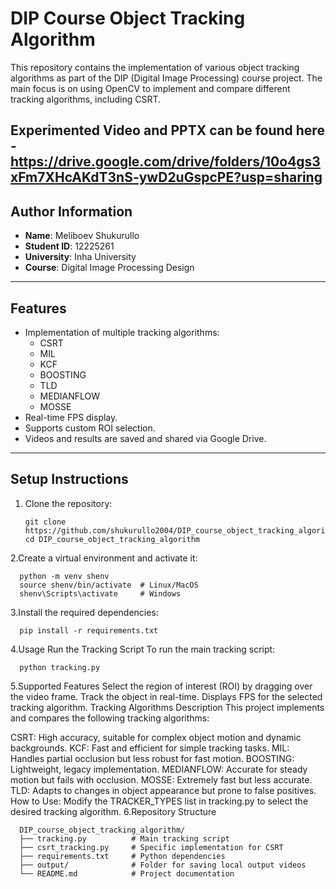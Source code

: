 # DIP Course Object Tracking Algorithm

This repository contains the implementation of various object tracking algorithms as part of the DIP (Digital Image Processing) course project. The main focus is on using OpenCV to implement and compare different tracking algorithms, including CSRT.

Experimented Video and PPTX can be found here - https://drive.google.com/drive/folders/10o4gs3xFm7XHcAKdT3nS-ywD2uGspcPE?usp=sharing
---

## Author Information

- **Name**: Meliboev Shukurullo
- **Student ID**: 12225261
- **University**: Inha University
- **Course**: Digital Image Processing Design

---

## Features

- Implementation of multiple tracking algorithms:
  - CSRT
  - MIL
  - KCF
  - BOOSTING
  - TLD
  - MEDIANFLOW
  - MOSSE
- Real-time FPS display.
- Supports custom ROI selection.
- Videos and results are saved and shared via Google Drive.

---

## Setup Instructions

1. Clone the repository:
   ```
   git clone https://github.com/shukurullo2004/DIP_course_object_tracking_algorithm.git
   cd DIP_course_object_tracking_algorithm
2.Create a virtual environment and activate it:
```
  python -m venv shenv
  source shenv/bin/activate  # Linux/MacOS
  shenv\Scripts\activate     # Windows
```
3.Install the required dependencies:
```
  pip install -r requirements.txt
```
4.Usage
Run the Tracking Script
To run the main tracking script:
```
  python tracking.py
```
5.Supported Features
Select the region of interest (ROI) by dragging over the video frame.
Track the object in real-time.
Displays FPS for the selected tracking algorithm.
Tracking Algorithms
Description
This project implements and compares the following tracking algorithms:

CSRT: High accuracy, suitable for complex object motion and dynamic backgrounds.
KCF: Fast and efficient for simple tracking tasks.
MIL: Handles partial occlusion but less robust for fast motion.
BOOSTING: Lightweight, legacy implementation.
MEDIANFLOW: Accurate for steady motion but fails with occlusion.
MOSSE: Extremely fast but less accurate.
TLD: Adapts to changes in object appearance but prone to false positives.
How to Use:
Modify the TRACKER_TYPES list in tracking.py to select the desired tracking algorithm.
6.Repository Structure
```
  DIP_course_object_tracking_algorithm/
  ├── tracking.py          # Main tracking script
  ├── csrt_tracking.py     # Specific implementation for CSRT
  ├── requirements.txt     # Python dependencies
  ├── output/              # Folder for saving local output videos
  └── README.md            # Project documentation
```
